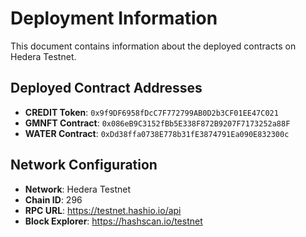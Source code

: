 # Deployment Information

This document contains information about the deployed contracts on Hedera Testnet.

## Deployed Contract Addresses

- **CREDIT Token**: `0x9f9DF6958fDcC7F772799AB0D2b3CF01EE47C021`
- **GMNFT Contract**: `0x086eB9C3152fBb5E338F872B9207F7173252a88F`
- **WATER Contract**: `0xDd38ffa0738E778b31fE3874791Ea090E832300c`

## Network Configuration

- **Network**: Hedera Testnet
- **Chain ID**: 296
- **RPC URL**: https://testnet.hashio.io/api
- **Block Explorer**: https://hashscan.io/testnet 